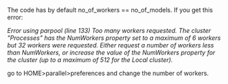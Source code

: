 The code has by default no_of_workers == no_of_models.
If you get this error: 

_Error using parpool (line 133)
Too many workers requested. The cluster "Processes"
has the NumWorkers property set to a maximum of 6
workers but 32 workers were requested. Either
request a number of workers less than NumWorkers, or
increase the value of the NumWorkers property for
the cluster (up to a maximum of 512 for the Local
cluster)._

go to HOME>parallel>preferences and change the number of workers.
